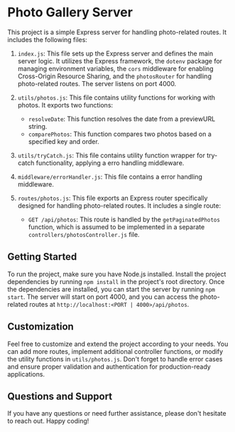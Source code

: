 # Photo Gallery Server

This project is a simple Express server for handling photo-related routes. It includes the following files:

1. `index.js`: This file sets up the Express server and defines the main server logic. It utilizes the Express framework, the `dotenv` package for managing environment variables, the `cors` middleware for enabling Cross-Origin Resource Sharing, and the `photosRouter` for handling photo-related routes. The server listens on port 4000.

2. `utils/photos.js`: This file contains utility functions for working with photos. It exports two functions:

   - `resolveDate`: This function resolves the date from a previewURL string.
   - `comparePhotos`: This function compares two photos based on a specified key and order.

3. `utils/tryCatch.js`: This file contains utility function wrapper for try-catch functionality, applying a erro handling middleware.

4. `middleware/errorHandler.js`: This file contains a error handling middleware.

5. `routes/photos.js`: This file exports an Express router specifically designed for handling photo-related routes. It includes a single route:
   - `GET /api/photos`: This route is handled by the `getPaginatedPhotos` function, which is assumed to be implemented in a separate `controllers/photosController.js` file.

## Getting Started

To run the project, make sure you have Node.js installed. Install the project dependencies by running `npm install` in the project's root directory. Once the dependencies are installed, you can start the server by running `npm start`. The server will start on port 4000, and you can access the photo-related routes at `http://localhost:<PORT | 4000>/api/photos`.

## Customization

Feel free to customize and extend the project according to your needs. You can add more routes, implement additional controller functions, or modify the utility functions in `utils/photos.js`. Don't forget to handle error cases and ensure proper validation and authentication for production-ready applications.

## Questions and Support

If you have any questions or need further assistance, please don't hesitate to reach out. Happy coding!
